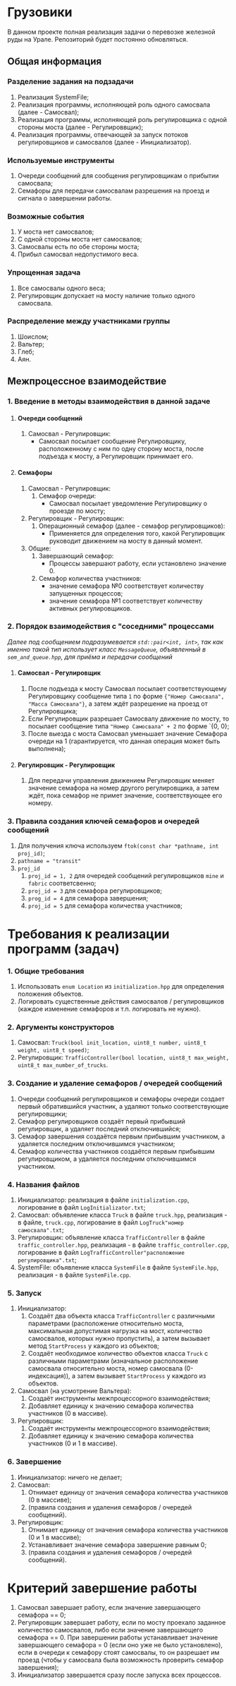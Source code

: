 # Грузовики

В данном проекте полная реализация задачи о перевозке железной руды на Урале.
Репозиторий будет постоянно обновляться.

## Общая информация

### Разделение задания на подзадачи

1. Реализация SystemFile;
2. Реализация программы, исполняющей роль одного самосвала (далее - Самосвал);
3. Реализация программы, исполняющей роль регулировщика с одной стороны моста (далее - Регулироввщик);
4. Реализация программы, отвечающей за запуск потоков регулировщиков и самосвалов (далее - Инициализатор).

### Используемые инструменты

1. Очереди сообщений для сообщения регулировщикам о прибытии самосвала;
2. Семафоры для передачи самосвалам разрешения на проезд и сигнала о завершении работы.

### Возможные события

1. У моста нет самосвалов;
2. С одной стороны моста нет самосвалов;
3. Самосвалы есть по обе стороны моста;
4. Прибыл самосвал недопустимого веса.

### Упрощенная задача

1. Все самосвалы одного веса;
2. Регулировщик допускает на мосту наличие только одного самосвала.

### Распределение между участниками группы

1. Шоислом;
2. Вальтер;
3. Глеб;
4. Аян.

## Межпроцессное взаимодействие

### 1. Введение в методы взаимодействия в данной задаче
1. #### Очереди сообщений
   1. Самосвал - Регулировщик:
      * Самосвал посылает сообщение Регулировщику, расположенному с ним по одну сторону моста, после подъезда к мосту, а Регулировщик принимает его.
2. #### Семафоры
   1. Самосвал - Регулировщик:
      1. Семафор очереди:
         * Самосвал посылает уведомление Регулировщику о проезде по мосту;
   2. Регулировщик - Регулировщик:
      1. Операционный семафор (далее - семафор регулировщиков):
         * Применяется для определения того, какой Регулировщик руководит движением на мосту в данный момент.
   3. Общие:
      1. Завершающий семафор:
         * Процессы завершают работу, если установлено значение 0.
      2. Семафор количества участников:
         * значение семафора №0 соответствует количеству запущенных процессов;
         * значение семафора №1 соответствует количеству активных регулировщиков.

### 2. Порядок взаимодействия с "соседними" процессами

_Далее под сообщением подразумевается `std::pair<int, int>`, так как именно такой тип использует класс `MessageQueue`,
объявленный в `sem_and_queue.hpp`, для приёма и передачи сообщений_

1. #### Самосвал - Регулировщик
   1. После подъезда к мосту Самосвал посылает соответствующему Регулировщику сообщение типа `1` по форме `{"Номер
   Самосвала", "Масса Самосвала"}`, а затем ждёт разрешение на проезд от Регулировщика;
   2. Если Регулировщик разрешает Самосвалу движение по мосту, то посылает сообщение типа `"Номер Самосвала" + 2` по
   форме `{0, 0};
   3. После выезда с моста Самосвал уменьшает значение Семафора очереди на 1 (гарантируется, что данная операция может
   быть выполнена);

2. #### Регулировщик - Регулировщик
   1. Для передачи управления движением Регулировщик меняет значение семафора на номер другого регулировщика, а затем ждёт, пока семафор не примет значение, соответствующее его номеру.

### 3. Правила создания ключей семафоров и очередей сообщений
   1. Для получения ключа используем ```ftok(const char *pathname, int proj_id)```;
   2. ```pathname = "transit"```
   3. `proj_id`
      1. `proj_id = 1, 2` для очередей сообщений регулировщиков `mine` и `fabric` соответсвенно;
      2. `proj_id = 3` для семафора регулировщиков;
      3. `prog_id = 4` для семафора завершения;
      4. `proj_id = 5` для семафора количества участников;

# Требования к реализации программ (задач)
### 1. Общие требования
   1. Использовать `enum Location` из `initialization.hpp` для определения положения объектов.
   2. Логировать существенные действия самосвалов / регулировщиков (каждое изменение семафоров и т.п. логировать не нужно).

### 2. Аргументы конструкторов
   1. Самосвал: `Truck(bool init_location, uint8_t number, uint8_t weight, uint8_t speed)`;
   2. Регулировщик: `TrafficController(bool location, uint8_t max_weight, uint8_t max_number_of_trucks`.

### 3. Создание и удаление семафоров / очередей сообщений
   1. Очереди сообщений регулировщиков и семафоры очереди создает первый обратившийся участник, а удаляют только
соответствующие регулировщики;
   2. Семафор регулировщиков создаёт первый прибывший регулировщик, а удаляет последний отключившийся;
   3. Семафор завершения создаётся первым прибывшим участником, а удаляется последним отключившимся участником;
   4. Семафор количества участников создаётся первым прибывшим регулировщиком, а удаляется последним отключившимся участником.

### 4. Названия файлов
   1. Инициализатор: реализация в файле `initialization.cpp`, логирование в файл `LogInitializator.txt`;
   2. Самосвал: объявление класса `Truck` в файле `truck.hpp`, реализация - в файле, `truck.cpp`, логирование в файл
`LogTruck"номер самосвала".txt`;
   3. Регулировщик: объявление класса `TrafficController` в файле `traffic_controller.hpp`, реализация - в файле
`traffic_controller.cpp`, логирование в файл `LogTrafficController"расположение регулировщика".txt`;
   4. SystemFile: объявление класса `SystemFile` в файле `SystemFile.hpp`, реализация - в файле `SystemFile.cpp`.

### 5. Запуск
   1. Инициализатор: 
      1. Создаёт два объекта класса ```TrafficController``` с различными параметрами (расположение относительно моста,
максимальная допустимая нагрузка на мост, количество самосвалов, которых нужно пропустить),
      а затем вызывает метод `StartProcess` у каждого из объектов;
      2. Создаёт необходимое количество объектов класса `Truck` с различными параметрами (изначальное расположение самосвала относительно моста,
      номер самосвала (0-индексация)), а затем вызывает `StartProcess` у каждого из объектов.
   2. Самосвал (на усмотрение Вальтера):
      1. Создаёт инструменты межпроцессорного взаимодействия;
      2. Добавляет единицу к значению семафора количества участников (0 в массиве).
   3. Регулировщик:
      1. Создаёт инструменты межпроцессорного взаимодействия;
      2. Добавляет единицу к значению семафора количества участников (0 и 1 в массиве).

### 6. Завершение
   1. Инициализатор: ничего не делает;
   2. Самосвал:
      1. Отнимает единицу от значения семафора количества участников (0 в массиве);
      2. (правила создания и удаления семафоров / очередей сообщений).
   3. Регулировщик:
      1. Отнимает единицу от значения семафора количества участников (0 и 1 в массиве);
      2. Устанавливает значение семафора завершение равным 0;
      3. (правила создания и удаления семафоров / очередей сообщений).

# Критерий завершение работы
1. Самосвал завершает работу, если значение завершающего семафора == 0;
2. Регулировщик завершает работу, если по мосту проехало заданное количество самосвалов, либо если значение завершающего
семафора == 0. При завершении работы устанавливает значение завершающего семафора = 0 (если оно уже не было
установлено), если в очереди к семафору стоят самосвалы, то он разрешает им проезд (чтобы у самосвала была возможность
проверить семафор завершения);
3. Инициализатор завершается сразу после запуска всех процессов.